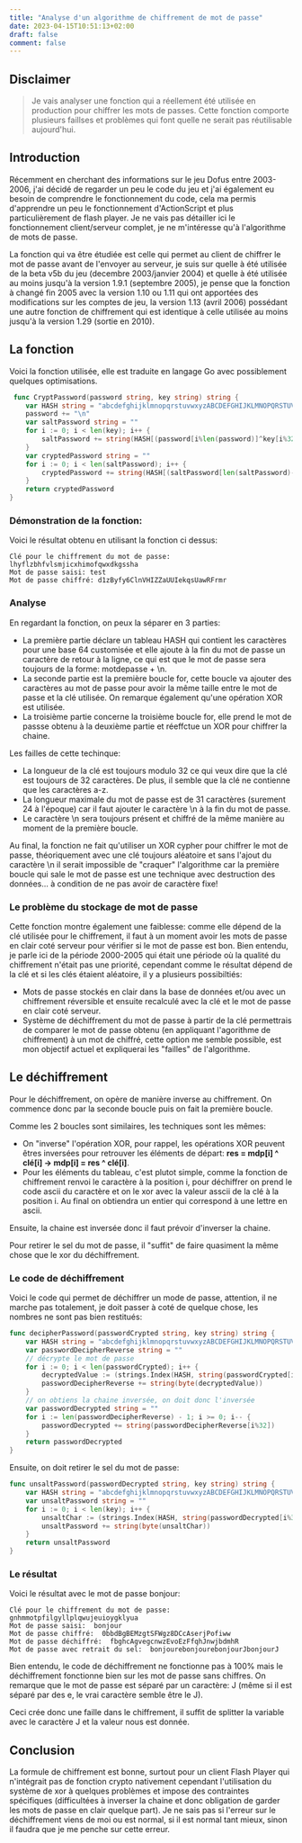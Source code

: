 ```yaml
---
title: "Analyse d'un algorithme de chiffrement de mot de passe"
date: 2023-04-15T10:51:13+02:00
draft: false
comment: false
---
```


## Disclaimer

> Je vais analyser une fonction qui a réellement été utilisée en production pour chiffrer les mots de passes. Cette fonction comporte plusieurs faillses et problèmes qui font quelle ne serait pas réutilisable aujourd'hui.

 ## Introduction

 Récemment en cherchant des informations sur le jeu Dofus entre 2003-2006, j'ai décidé de regarder un peu le code du jeu et j'ai également eu besoin de comprendre le fonctionnement du code, cela ma permis d'apprendre un peu le fonctionnement d'ActionScript et plus particulièrement de flash player. Je ne vais pas détailler ici le fonctionnement client/serveur complet, je ne m'intéresse qu'à l'algorithme de mots de passe.  
 
 La fonction qui va être étudiée est celle qui permet au client de chiffrer le mot de passe avant de l'envoyer au serveur, je suis sur quelle à été utilisée de la beta v5b du jeu (decembre 2003/janvier 2004) et quelle à été utilisée au moins jusqu'à la version 1.9.1 (septembre 2005), je pense que la fonction à changé fin 2005 avec la version 1.10 ou 1.11 qui ont apportées des modifications sur les comptes de jeu, la version 1.13 (avril 2006) possédant une autre fonction de chiffrement qui est identique à celle utilisée au moins jusqu'à la version 1.29 (sortie en 2010).

 ## La fonction

 Voici la fonction utilisée, elle est traduite en langage Go avec possiblement quelques optimisations.
```go
 func CryptPassword(password string, key string) string {
	var HASH string = "abcdefghijklmnopqrstuvwxyzABCDEFGHIJKLMNOPQRSTUVWXYZ0123456789-_"
	password += "\n"
	var saltPassword string = ""
	for i := 0; i < len(key); i++ {
		saltPassword += string(HASH[(password[i%len(password)]^key[i%32])%64])
	}
	var cryptedPassword string = ""
	for i := 0; i < len(saltPassword); i++ {
		cryptedPassword += string(HASH[(saltPassword[len(saltPassword)-i-1]^key[(i+8)%32])%64])
	}
	return cryptedPassword
}
```

### **Démonstration de la fonction:**

Voici le résultat obtenu en utilisant la fonction ci dessus:

``` 
Clé pour le chiffrement du mot de passe: lhyflzbhfvlsmjicxhimofqwxdkgssha  
Mot de passe saisi: test  
Mot de passe chiffré: d1zByfy6ClnVHIZZaUUIekqsUawRFrmr
```

### **Analyse**
En regardant la fonction, on peux la séparer en 3 parties:
- La première partie déclare un tableau HASH qui contient les caractères pour une base 64 customisée et elle ajoute à la fin du mot de passe un caractère de retour à la ligne, ce qui est que le mot de passe sera toujours de la forme: motdepasse + \n.
- La seconde partie est la première boucle for, cette boucle va ajouter des caractères au mot de passe pour avoir la même taille entre le mot de passe et la clé utilisée. On remarque également qu'une opération XOR est utilisée.
- La troisième partie concerne la troisième boucle for, elle prend le mot de passse obtenu à la deuxième partie et réeffctue un XOR pour chiffrer la chaine.   

Les failles de cette techinque:
- La longueur de la clé est toujours modulo 32 ce qui veux dire que la clé est toujours de 32 caractères. De plus, il semble que la clé ne contienne que les caractères a-z.
- La longueur maximale du mot de passe est de 31 caractères (surement 24 à l'époque) car il faut ajouter le caractère \n à la fin du mot de passe.
- Le caractère \n sera toujours présent et chiffré de la même manière au moment de la première boucle.  

Au final, la fonction ne fait qu'utiliser un XOR cypher pour chiffrer le mot de passe, théoriquement avec une clé toujours aléatoire et sans l'ajout du caractère \n il serait impossible de "craquer" l'algorithme car la première boucle qui sale le mot de passe est une technique avec destruction des données... à condition de ne pas avoir de caractère fixe!  

### **Le problème du stockage de mot de passe**

Cette fonction montre également une faiblesse: comme elle dépend de la clé utilisée pour le chiffrement, il faut à un moment avoir les mots de passe en clair coté serveur pour vérifier si le mot de passe est bon. Bien entendu, je parle ici de la période 2000-2005 qui était une période où la qualité du  chiffrement n'était pas une priorité, cependant comme le résultat dépend de la clé et si les clés étaient aléatoire, il y a plusieurs possibiltiés:
- Mots de passe stockés en clair dans la base de données et/ou avec un chiffrement réversible et ensuite recalculé avec la clé et le mot de passe en clair coté serveur.
- Système de déchiffrement du mot de passe à partir de la clé permettrais de comparer le mot de passe obtenu (en appliquant l'agorithme de chiffrement) à un mot de chiffré, cette option me semble possible, est mon objectif actuel et expliquerai les "failles" de l'algorithme.


## Le déchiffrement

Pour le déchiffrement, on opère de manière inverse au chiffrement. On commence donc par la seconde boucle puis on fait la première boucle.  

Comme les 2 boucles sont similaires, les techniques sont les mêmes:
- On "inverse" l'opération XOR, pour rappel, les opérations XOR peuvent êtres inversées pour retrouver les éléments de départ: **res = mdp[i] ^ clé[i] -> mdp[i] = res ^ clé[i]**.
- Pour les éléments du tableau, c'est plutot simple, comme la fonction de chiffrement renvoi le caractère à la position i, pour déchiffrer on prend le code ascii du caractère et on le xor avec la valeur asscii de la clé à la position i. Au final on obtiendra un entier qui correspond à une lettre en ascii.

Ensuite, la chaine est inversée donc il faut prévoir d'inverser la chaine.

Pour retirer le sel du mot de passe, il "suffit" de faire quasiment la même chose que le xor du déchiffrement.

### Le code de déchiffrement

Voici le code qui permet de déchiffrer un mode de passe, attention, il ne marche pas totalement, je doit passer à coté de quelque chose, les nombres ne sont pas bien restitués:

```go
func decipherPassword(passwordCrypted string, key string) string {
	var HASH string = "abcdefghijklmnopqrstuvwxyzABCDEFGHIJKLMNOPQRSTUVWXYZ0123456789-_"
	var passwordDecipherReverse string = ""
	// décrypte le mot de passe
	for i := 0; i < len(passwordCrypted); i++ {
		decryptedValue := (strings.Index(HASH, string(passwordCrypted[i])) % 64) ^ int(key[(i+8)%32])
		passwordDecipherReverse += string(byte(decryptedValue))
	}
	// on obtiens la chaine inversée, on doit donc l'inversée
	var passwordDecrypted string = ""
	for i := len(passwordDecipherReverse) - 1; i >= 0; i-- {
		passwordDecrypted += string(passwordDecipherReverse[i%32])
	}
	return passwordDecrypted
}
```

Ensuite, on doit retirer le sel du mot de passe:
```go
func unsaltPassword(passwordDecrypted string, key string) string {
	var HASH string = "abcdefghijklmnopqrstuvwxyzABCDEFGHIJKLMNOPQRSTUVWXYZ0123456789-_"
	var unsaltPassword string = ""
	for i := 0; i < len(key); i++ {
		unsaltChar := (strings.Index(HASH, string(passwordDecrypted[i%32])) % 64) ^ int(key[i%32])
		unsaltPassword += string(byte(unsaltChar))
	}
	return unsaltPassword
}
```

### Le résultat

Voici le résultat avec le mot de passe bonjour:

```
Clé pour le chiffrement du mot de passe:  gnhmmotpfilgyllplqwujeuioygklyua
Mot de passe saisi:  bonjour
Mot de passe chiffré:  0bbdBgBEMzgtSFWgz8DCcAserjPofiww
Mot de passe déchiffré:  fbghcAgvegcnwzEvoEzFfqhJnwjbdmhR
Mot de passe avec retrait du sel:  bonjourebonjourebonjourJbonjourJ
```

Bien entendu, le code de déchiffrement ne fonctionne pas à 100% mais le déchiffrement fonctionne bien sur les mot de passe sans chiffres. On remarque que le mot de passe est séparé par un caractère: J (même si il est séparé par des e, le vrai caractère semble être le J).

Ceci crée donc une faille dans le chiffrement, il suffit de splitter la variable avec le caractère J et la valeur nous est donnée.

## Conclusion

La formule de chiffrement est bonne, surtout pour un client Flash Player qui n'intégrait pas de fonction crypto nativement cependant l'utilisation du système de xor à quelques problèmes et impose des contraintes spécifiques (difficultées à inverser la chaine et donc obligation de garder les mots de passe en clair quelque part). Je ne sais pas si l'erreur sur le déchiffrement viens de moi ou est normal, si il est normal tant mieux, sinon il faudra que je me penche sur cette erreur.